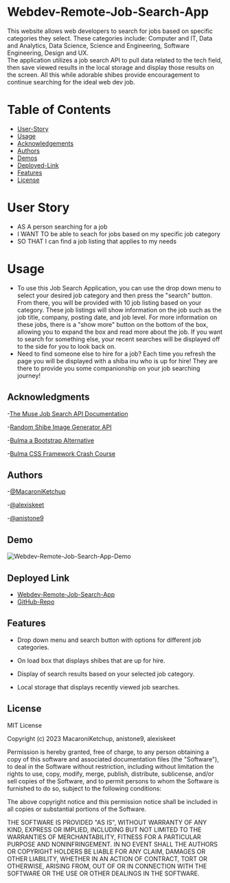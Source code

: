 # Webdev-Remote-Job-Search-App
This website allows web developers to search for jobs based on specific categories they select. These categories include: Computer and IT, Data and Analytics, Data Science, Science and Engineering, Software Engineering, Design and UX.   
The application utilizes a job search API to pull data related to the tech field, then save viewed results in the local storage and display those results on the screen. All this while adorable shibes provide encouragement to continue searching for the ideal web dev job.

# Table of Contents
- [User-Story](#user-story)
- [Usage](#usage)
- [Acknowledgements](#acknowledgments)
- [Authors](#authors)
- [Demos](#demo)
- [Deployed-Link](#deployed-link)
- [Features](#features)
- [License](#liscense)

# User Story
 - AS A person searching for a job
 - I WANT TO be able to seach for jobs based on my specific job category
-  SO THAT I can find a job listing that applies to my needs 

# Usage
- To use this Job Search Application, you can use the drop down menu to select your desired job category and then press the "search" button. From there, you will be provided with 10 job listing based on your category. These job listings will show information on the job such as the job title, company, posting date, and job level. For more information on these jobs, there is a "show more" button on the bottom of the box, allowing you to expand the box and read more about the job. If you want to search for something else, your recent searches will be displayed off to the side for you to look back on.
- Need to find someone else to hire for a job? Each time you refresh the page you will be displayed with a shiba inu who is up for hire! They are there to provide you some companionship on your job searching journey!


## Acknowledgments

-[The Muse Job Search API Documentation](https://www.themuse.com/developers/api/v2)

-[Random Shibe Image Generator API](https://shibe.online/)

-[Bulma a Bootstrap Alternative](https://bulma.io/documentation/)

-[Bulma CSS Framework Crash Course](https://www.youtube.com/watch?v=IiPQYQT2-wg)

## Authors

-[@MacaroniKetchup](https://github.com/MacaroniKetchup)

-[@alexiskeet](https://github.com/alexiskeet)

-[@anistone9](https://github.com/anistone9)

## Demo

![Webdev-Remote-Job-Search-App-Demo](./assets/image/app-demo.gif)

## Deployed Link

- [Webdev-Remote-Job-Search-App](https://macaroniketchup.github.io/Webdev-Remote-Job-Search-App/)
- [GitHub-Repo](https://github.com/MacaroniKetchup/Webdev-Remote-Job-Search-App.git)

## Features

- Drop down menu and search button with options for different job categories.

- On load box that displays shibes that are up for hire. 

- Display of search results based on your selected job category.

- Local storage that displays recently viewed job searches.

## License

MIT License

Copyright (c) 2023 MacaroniKetchup, anistone9, alexiskeet

Permission is hereby granted, free of charge, to any person obtaining a copy
of this software and associated documentation files (the "Software"), to deal
in the Software without restriction, including without limitation the rights
to use, copy, modify, merge, publish, distribute, sublicense, and/or sell
copies of the Software, and to permit persons to whom the Software is
furnished to do so, subject to the following conditions:

The above copyright notice and this permission notice shall be included in all
copies or substantial portions of the Software.

THE SOFTWARE IS PROVIDED "AS IS", WITHOUT WARRANTY OF ANY KIND, EXPRESS OR
IMPLIED, INCLUDING BUT NOT LIMITED TO THE WARRANTIES OF MERCHANTABILITY,
FITNESS FOR A PARTICULAR PURPOSE AND NONINFRINGEMENT. IN NO EVENT SHALL THE
AUTHORS OR COPYRIGHT HOLDERS BE LIABLE FOR ANY CLAIM, DAMAGES OR OTHER
LIABILITY, WHETHER IN AN ACTION OF CONTRACT, TORT OR OTHERWISE, ARISING FROM,
OUT OF OR IN CONNECTION WITH THE SOFTWARE OR THE USE OR OTHER DEALINGS IN THE
SOFTWARE.